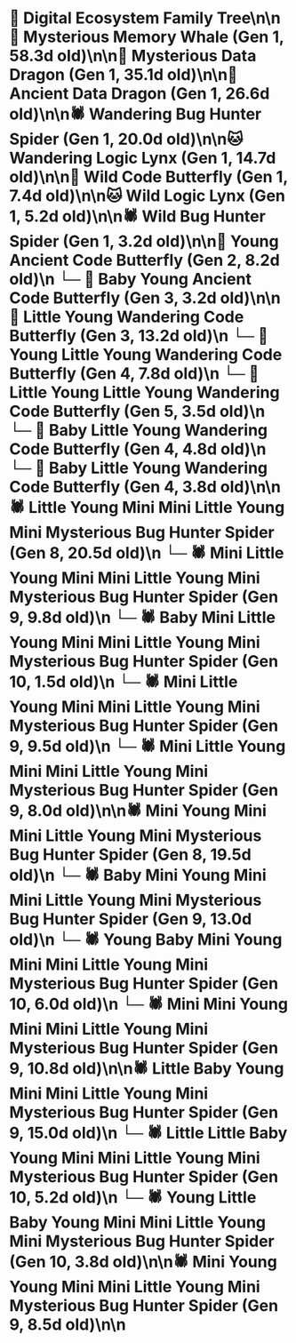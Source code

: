 # 🌳 Digital Ecosystem Family Tree\n\n🐋 Mysterious Memory Whale (Gen 1, 58.3d old)\n\n🐉 Mysterious Data Dragon (Gen 1, 35.1d old)\n\n🐉 Ancient Data Dragon (Gen 1, 26.6d old)\n\n🕷️ Wandering Bug Hunter Spider (Gen 1, 20.0d old)\n\n🐱 Wandering Logic Lynx (Gen 1, 14.7d old)\n\n🦋 Wild Code Butterfly (Gen 1, 7.4d old)\n\n🐱 Wild Logic Lynx (Gen 1, 5.2d old)\n\n🕷️ Wild Bug Hunter Spider (Gen 1, 3.2d old)\n\n🦋 Young Ancient Code Butterfly (Gen 2, 8.2d old)\n  └─ 🦋 Baby Young Ancient Code Butterfly (Gen 3, 3.2d old)\n\n🦋 Little Young Wandering Code Butterfly (Gen 3, 13.2d old)\n  └─ 🦋 Young Little Young Wandering Code Butterfly (Gen 4, 7.8d old)\n    └─ 🦋 Little Young Little Young Wandering Code Butterfly (Gen 5, 3.5d old)\n  └─ 🦋 Baby Little Young Wandering Code Butterfly (Gen 4, 4.8d old)\n  └─ 🦋 Baby Little Young Wandering Code Butterfly (Gen 4, 3.8d old)\n\n🕷️ Little Young Mini Mini Little Young Mini Mysterious Bug Hunter Spider (Gen 8, 20.5d old)\n  └─ 🕷️ Mini Little Young Mini Mini Little Young Mini Mysterious Bug Hunter Spider (Gen 9, 9.8d old)\n    └─ 🕷️ Baby Mini Little Young Mini Mini Little Young Mini Mysterious Bug Hunter Spider (Gen 10, 1.5d old)\n  └─ 🕷️ Mini Little Young Mini Mini Little Young Mini Mysterious Bug Hunter Spider (Gen 9, 9.5d old)\n  └─ 🕷️ Mini Little Young Mini Mini Little Young Mini Mysterious Bug Hunter Spider (Gen 9, 8.0d old)\n\n🕷️ Mini Young Mini Mini Little Young Mini Mysterious Bug Hunter Spider (Gen 8, 19.5d old)\n  └─ 🕷️ Baby Mini Young Mini Mini Little Young Mini Mysterious Bug Hunter Spider (Gen 9, 13.0d old)\n    └─ 🕷️ Young Baby Mini Young Mini Mini Little Young Mini Mysterious Bug Hunter Spider (Gen 10, 6.0d old)\n  └─ 🕷️ Mini Mini Young Mini Mini Little Young Mini Mysterious Bug Hunter Spider (Gen 9, 10.8d old)\n\n🕷️ Little Baby Young Mini Mini Little Young Mini Mysterious Bug Hunter Spider (Gen 9, 15.0d old)\n  └─ 🕷️ Little Little Baby Young Mini Mini Little Young Mini Mysterious Bug Hunter Spider (Gen 10, 5.2d old)\n  └─ 🕷️ Young Little Baby Young Mini Mini Little Young Mini Mysterious Bug Hunter Spider (Gen 10, 3.8d old)\n\n🕷️ Mini Young Young Mini Mini Little Young Mini Mysterious Bug Hunter Spider (Gen 9, 8.5d old)\n\n